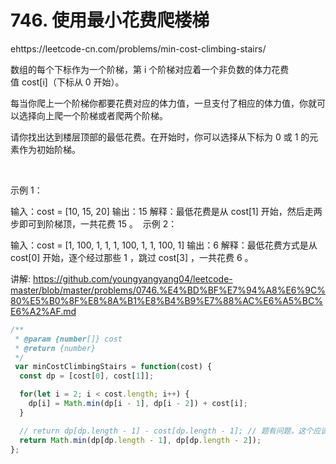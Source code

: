 # 746. 使用最小花费爬楼梯


ehttps://leetcode-cn.com/problems/min-cost-climbing-stairs/


数组的每个下标作为一个阶梯，第 i 个阶梯对应着一个非负数的体力花费值 cost[i]（下标从 0 开始）。

每当你爬上一个阶梯你都要花费对应的体力值，一旦支付了相应的体力值，你就可以选择向上爬一个阶梯或者爬两个阶梯。

请你找出达到楼层顶部的最低花费。在开始时，你可以选择从下标为 0 或 1 的元素作为初始阶梯。

 

示例 1：

输入：cost = [10, 15, 20]
输出：15
解释：最低花费是从 cost[1] 开始，然后走两步即可到阶梯顶，一共花费 15 。
 示例 2：

输入：cost = [1, 100, 1, 1, 1, 100, 1, 1, 100, 1]
输出：6
解释：最低花费方式是从 cost[0] 开始，逐个经过那些 1 ，跳过 cost[3] ，一共花费 6 。



讲解:
https://github.com/youngyangyang04/leetcode-master/blob/master/problems/0746.%E4%BD%BF%E7%94%A8%E6%9C%80%E5%B0%8F%E8%8A%B1%E8%B4%B9%E7%88%AC%E6%A5%BC%E6%A2%AF.md


```js
/**
 * @param {number[]} cost
 * @return {number}
 */
 var minCostClimbingStairs = function(cost) {
  const dp = [cost[0], cost[1]];

  for(let i = 2; i < cost.length; i++) {
    dp[i] = Math.min(dp[i - 1], dp[i - 2]) + cost[i];
  }

  // return dp[dp.length - 1] - cost[dp.length - 1]; // 题有问题，这个应该才对
  return Math.min(dp[dp.length - 1], dp[dp.length - 2]);
};
```
